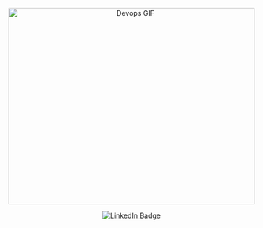 <p align="center">  <img src="https://media.giphy.com/media/cst5AXzPxRLyIwMNsV/giphy.gif" alt="Devops GIF" width="500" height="400"></p>

<div align="center">
  <a href="www.linkedin.com/in/muhammed-gamall">
    <img src="https://img.shields.io/badge/LinkedIn-blue?style=for-the-badge&logo=linkedin&logoColor=white" alt="LinkedIn Badge"/>
  </a>
</div>
<!-- ![gif](https://github.com/muhammedgamal760/muhammedgamal760/blob/master/gif/giphy.gif) -->
